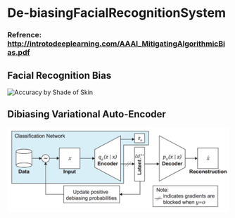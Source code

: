 # De-biasingFacialRecognitionSystem
### Refrence: http://introtodeeplearning.com/AAAI_MitigatingAlgorithmicBias.pdf

## Facial Recognition Bias
![Accuracy by Shade of Skin](https://miro.medium.com/max/1400/1*xOJ3mjjsIfud7GPS7XNJIQ.png)

## Dibiasing Variational Auto-Encoder
![DB VAE](https://github.com/Themoonflow/De-biasingFacialRecognitionSystem/blob/main/img/DB-VAE.png)
